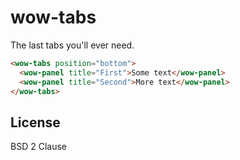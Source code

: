 # wow-tabs

The last tabs you'll ever need.

```html
<wow-tabs position="bottom">
  <wow-panel title="First">Some text</wow-panel>
  <wow-panel title="Second">More text</wow-panel>
</wow-tabs>
```

## License

BSD 2 Clause
